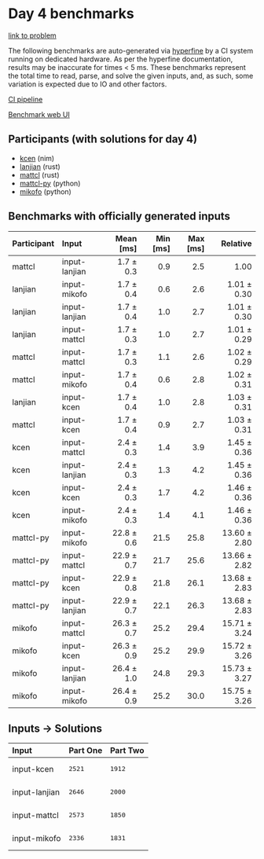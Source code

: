 # Day 4 benchmarks

[link to problem](https://adventofcode.com/2024/day/4)

The following benchmarks are auto-generated via
[hyperfine](https://github.com/sharkdp/hyperfine) by a CI system running on
dedicated hardware. As per the hyperfine documentation, results may be
inaccurate for times < 5 ms. These benchmarks represent the total time to read,
parse, and solve the given inputs, and, as such, some variation is expected due
to IO and other factors.

[CI pipeline](http://ci.papercode.net:8080/teams/main/pipelines/aoc2024)

[Benchmark web UI](https://aoc.ancalagon.black)


## Participants (with solutions for day 4)

- [kcen](https://github.com/kcen/aoc2024) (nim)
- [lanjian](https://github.com/lanjian/aoc-2024) (rust)
- [mattcl](https://github.com/mattcl/aoc2024) (rust)
- [mattcl-py](https://github.com/mattcl/aoc2024-py) (python)
- [mikofo](https://github.com/mikofo/aoc2024) (python)


## Benchmarks with officially generated inputs

| Participant | Input | Mean [ms] | Min [ms] | Max [ms] | Relative |
|:---|:---|---:|---:|---:|---:|
| mattcl | input-lanjian | 1.7 ± 0.3 | 0.9 | 2.5 | 1.00 |
| lanjian | input-mikofo | 1.7 ± 0.4 | 0.6 | 2.6 | 1.01 ± 0.30 |
| lanjian | input-lanjian | 1.7 ± 0.4 | 1.0 | 2.7 | 1.01 ± 0.30 |
| lanjian | input-mattcl | 1.7 ± 0.3 | 1.0 | 2.7 | 1.01 ± 0.29 |
| mattcl | input-mattcl | 1.7 ± 0.3 | 1.1 | 2.6 | 1.02 ± 0.29 |
| mattcl | input-mikofo | 1.7 ± 0.4 | 0.6 | 2.8 | 1.02 ± 0.31 |
| lanjian | input-kcen | 1.7 ± 0.4 | 1.0 | 2.8 | 1.03 ± 0.31 |
| mattcl | input-kcen | 1.7 ± 0.4 | 0.9 | 2.7 | 1.03 ± 0.31 |
| kcen | input-mattcl | 2.4 ± 0.3 | 1.4 | 3.9 | 1.45 ± 0.36 |
| kcen | input-lanjian | 2.4 ± 0.3 | 1.3 | 4.2 | 1.45 ± 0.36 |
| kcen | input-kcen | 2.4 ± 0.3 | 1.7 | 4.2 | 1.46 ± 0.36 |
| kcen | input-mikofo | 2.4 ± 0.3 | 1.4 | 4.1 | 1.46 ± 0.36 |
| mattcl-py | input-mikofo | 22.8 ± 0.6 | 21.5 | 25.8 | 13.60 ± 2.80 |
| mattcl-py | input-mattcl | 22.9 ± 0.7 | 21.7 | 25.6 | 13.66 ± 2.82 |
| mattcl-py | input-kcen | 22.9 ± 0.8 | 21.8 | 26.1 | 13.68 ± 2.83 |
| mattcl-py | input-lanjian | 22.9 ± 0.7 | 22.1 | 26.3 | 13.68 ± 2.83 |
| mikofo | input-mattcl | 26.3 ± 0.7 | 25.2 | 29.4 | 15.71 ± 3.24 |
| mikofo | input-kcen | 26.3 ± 0.9 | 25.2 | 29.9 | 15.72 ± 3.26 |
| mikofo | input-lanjian | 26.4 ± 1.0 | 24.8 | 29.3 | 15.73 ± 3.27 |
| mikofo | input-mikofo | 26.4 ± 0.9 | 25.2 | 30.0 | 15.75 ± 3.26 |


## Inputs -> Solutions

| Input | Part One | Part Two |
|:---|:---|:---|
|input-kcen|<pre>2521</pre>|<pre>1912</pre>|
|input-lanjian|<pre>2646</pre>|<pre>2000</pre>|
|input-mattcl|<pre>2573</pre>|<pre>1850</pre>|
|input-mikofo|<pre>2336</pre>|<pre>1831</pre>|